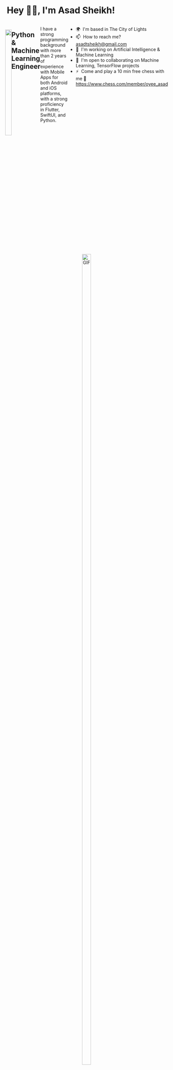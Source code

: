 Hey 👋🏻, I'm Asad Sheikh!
============================

<div style="width: 100% !important; display: flex !important; justify-content: center !important;">
  <a href="https://visitcount.itsvg.in" style="width: 100% !important; text-align: center !important; text-decoration: none !important;">
    <img src="https://visitcount.itsvg.in/api?id=asadsheikh1&label=Profile%20Views&color=2&pretty=true" style="max-width: 100%; max-height: 100%; width: 100% !important; 
     margin-top:25px !important;" />
  </a>

Python & Machine Learning Engineer
-------------------------------------
I have a strong programming background with more than 2 years of experience with Mobile Apps for both Android and iOS platforms, with a strong proficiency in Flutter, SwiftUI, and Python.

* 🌍  I'm based in The City of Lights
* 📫  How to reach me? [asadtsheikh@gmail.com](mailto:asadtsheikh@gmail.com)
* 🧠  I'm working on Artificial Intelligence & Machine Learning
* 🤝  I'm open to collaborating on Machine Learning, TensorFlow projects
* ⚡  Come and play a 10 min free chess with me  👑 https://www.chess.com/member/oyee_asad

</div>

<div style="display: flex; justify-content: center; align-items: center; height: 100vh;">
  <a href="https://i.pinimg.com/originals/ef/16/e4/ef16e4e68b0d3cb81e6bb8a8c3258d7e.gif" target="_blank" rel="noopener noreferrer nofollow" style="text-align: center; display: block;">
    <img src="https://i.pinimg.com/originals/ef/16/e4/ef16e4e68b0d3cb81e6bb8a8c3258d7e.gif" alt="GIF" style="width: 80%; height: auto; max-width: 100%;">
  </a>
</div>

## 🌐 Socials:
[![Facebook](https://img.shields.io/badge/Facebook-%231877F2.svg?logo=Facebook&logoColor=white)](https://www.facebook.com/profile.php?id=100010903412153) [![Instagram](https://img.shields.io/badge/Instagram-%23E4405F.svg?logo=Instagram&logoColor=white)](https://www.instagram.com/oyee_asad/) [![LinkedIn](https://img.shields.io/badge/LinkedIn-%230077B5.svg?logo=linkedin&logoColor=white)](https://www.linkedin.com/in/asadsheikh1/) [![Medium](https://img.shields.io/badge/Medium-12100E?logo=medium&logoColor=white)](https://medium.com/@asadtsheikh) [![Stack Overflow](https://img.shields.io/badge/-Stackoverflow-FE7A16?logo=stack-overflow&logoColor=white)](https://stackoverflow.com/users/15247779) [![Twitter](https://img.shields.io/badge/Twitter-%231DA1F2.svg?logo=Twitter&logoColor=white)](https://twitter.com/asadtsheikh) [![YouTube](https://img.shields.io/badge/YouTube-%23FF0000.svg?logo=YouTube&logoColor=white)](https://www.youtube.com/channel/UCIKFdtEggtjEidQA86J845Q) 

## 💻 Tech Stack:
![Python](https://img.shields.io/badge/python-3670A0?style=for-the-badge&logo=python&logoColor=ffdd54) ![R](https://img.shields.io/badge/r-%23276DC3.svg?style=for-the-badge&logo=r&logoColor=white) ![Scala](https://img.shields.io/badge/scala-%23DC322F.svg?style=for-the-badge&logo=scala&logoColor=white) ![Swift](https://img.shields.io/badge/swift-F54A2A?style=for-the-badge&logo=swift&logoColor=white) ![Dart](https://img.shields.io/badge/dart-%230175C2.svg?style=for-the-badge&logo=dart&logoColor=white) ![C#](https://img.shields.io/badge/c%23-%23239120.svg?style=for-the-badge&logo=c-sharp&logoColor=white) ![AWS](https://img.shields.io/badge/AWS-%23FF9900.svg?style=for-the-badge&logo=amazon-aws&logoColor=white) ![Firebase](https://img.shields.io/badge/firebase-%23039BE5.svg?style=for-the-badge&logo=firebase) ![Google Cloud](https://img.shields.io/badge/GoogleCloud-%234285F4.svg?style=for-the-badge&logo=google-cloud&logoColor=white) ![Anaconda](https://img.shields.io/badge/Anaconda-%2344A833.svg?style=for-the-badge&logo=anaconda&logoColor=white) ![Apache Kafka](https://img.shields.io/badge/Apache%20Kafka-000?style=for-the-badge&logo=apachekafka) ![Apache Hadoop](https://img.shields.io/badge/Apache%20Hadoop-66CCFF?style=for-the-badge&logo=apachehadoop&logoColor=black) ![Django](https://img.shields.io/badge/django-%23092E20.svg?style=for-the-badge&logo=django&logoColor=white) ![Flask](https://img.shields.io/badge/flask-%23000.svg?style=for-the-badge&logo=flask&logoColor=white) ![Flutter](https://img.shields.io/badge/Flutter-%2302569B.svg?style=for-the-badge&logo=Flutter&logoColor=white) ![OpenCV](https://img.shields.io/badge/opencv-%23white.svg?style=for-the-badge&logo=opencv&logoColor=white) ![Apache](https://img.shields.io/badge/apache-%23D42029.svg?style=for-the-badge&logo=apache&logoColor=white) ![Firebase](https://img.shields.io/badge/Firebase-039BE5?style=for-the-badge&logo=Firebase&logoColor=white) ![MicrosoftSQLServer](https://img.shields.io/badge/Microsoft%20SQL%20Server-CC2927?style=for-the-badge&logo=microsoft%20sql%20server&logoColor=white) ![MongoDB](https://img.shields.io/badge/MongoDB-%234ea94b.svg?style=for-the-badge&logo=mongodb&logoColor=white) ![MySQL](https://img.shields.io/badge/mysql-%2300000f.svg?style=for-the-badge&logo=mysql&logoColor=white) ![Postgres](https://img.shields.io/badge/postgres-%23316192.svg?style=for-the-badge&logo=postgresql&logoColor=white) ![SQLite](https://img.shields.io/badge/sqlite-%2307405e.svg?style=for-the-badge&logo=sqlite&logoColor=white) ![Adobe](https://img.shields.io/badge/adobe-%23FF0000.svg?style=for-the-badge&logo=adobe&logoColor=white) ![Adobe After Effects](https://img.shields.io/badge/Adobe%20After%20Effects-9999FF.svg?style=for-the-badge&logo=Adobe%20After%20Effects&logoColor=white) ![Adobe Illustrator](https://img.shields.io/badge/adobe%20illustrator-%23FF9A00.svg?style=for-the-badge&logo=adobe%20illustrator&logoColor=white) ![Adobe Lightroom](https://img.shields.io/badge/Adobe%20Lightroom-31A8FF.svg?style=for-the-badge&logo=Adobe%20Lightroom&logoColor=white) ![Adobe Photoshop](https://img.shields.io/badge/adobe%20photoshop-%2331A8FF.svg?style=for-the-badge&logo=adobe%20photoshop&logoColor=white) ![Adobe Premiere Pro](https://img.shields.io/badge/Adobe%20Premiere%20Pro-9999FF.svg?style=for-the-badge&logo=Adobe%20Premiere%20Pro&logoColor=white) ![Canva](https://img.shields.io/badge/Canva-%2300C4CC.svg?style=for-the-badge&logo=Canva&logoColor=white) ![Figma](https://img.shields.io/badge/figma-%23F24E1E.svg?style=for-the-badge&logo=figma&logoColor=white) ![Keras](https://img.shields.io/badge/Keras-%23D00000.svg?style=for-the-badge&logo=Keras&logoColor=white) ![Matplotlib](https://img.shields.io/badge/Matplotlib-%23ffffff.svg?style=for-the-badge&logo=Matplotlib&logoColor=black) ![mlflow](https://img.shields.io/badge/mlflow-%23d9ead3.svg?style=for-the-badge&logo=numpy&logoColor=blue) ![NumPy](https://img.shields.io/badge/numpy-%23013243.svg?style=for-the-badge&logo=numpy&logoColor=white) ![Pandas](https://img.shields.io/badge/pandas-%23150458.svg?style=for-the-badge&logo=pandas&logoColor=white) ![Plotly](https://img.shields.io/badge/Plotly-%233F4F75.svg?style=for-the-badge&logo=plotly&logoColor=white) ![PyTorch](https://img.shields.io/badge/PyTorch-%23EE4C2C.svg?style=for-the-badge&logo=PyTorch&logoColor=white) ![scikit-learn](https://img.shields.io/badge/scikit--learn-%23F7931E.svg?style=for-the-badge&logo=scikit-learn&logoColor=white) ![Scipy](https://img.shields.io/badge/SciPy-%230C55A5.svg?style=for-the-badge&logo=scipy&logoColor=%white) ![TensorFlow](https://img.shields.io/badge/TensorFlow-%23FF6F00.svg?style=for-the-badge&logo=TensorFlow&logoColor=white) ![APACHEKAFKA](https://img.shields.io/badge/apachekafka-231F20.svg?style=for-the-badge&logo=apachekafka&logoColor=white&color=%23231F20) ![Docker](https://img.shields.io/badge/docker-%230db7ed.svg?style=for-the-badge&logo=docker&logoColor=white) ![GIT](https://img.shields.io/badge/Git-fc6d26?style=for-the-badge&logo=git&logoColor=white) ![Jira](https://img.shields.io/badge/jira-%230A0FFF.svg?style=for-the-badge&logo=jira&logoColor=white) ![Trello](https://img.shields.io/badge/Trello-%23026AA7.svg?style=for-the-badge&logo=Trello&logoColor=white)

## 📊 Stats:
<div  style="width:100% !important; display: flex !important; flex-direction: column !important; justify-content: center !important; align-items: center !important;">
        <img src="https://github-readme-stats.vercel.app/api?username=asadsheikh1&theme=merko&hide_border=false&include_all_commits=true&count_private=true"><br>
        <img src="https://github-readme-streak-stats.herokuapp.com/?user=asadsheikh1&theme=merko&hide_border=false"><br>
        <img src="https://github-readme-stats.vercel.app/api/top-langs/?username=asadsheikh1&theme=merko&hide_border=false&include_all_commits=true&count_private=true&layout=compact"><br>
</div>

## 🏆 Trophies
![](https://github-profile-trophy.vercel.app/?username=asadsheikh1&theme=gruvbox&no-frame=false&no-bg=true&margin-w=4)

## 🔝 Top Contributed Repo
![](https://github-contributor-stats.vercel.app/api?username=asadsheikh1&limit=5&theme=gruvbox&combine_all_yearly_contributions=true)

## 😎🤏🏻 Quote Check

<div style=" display: flex !important; justify-content: center !important;">
    <img src="https://quotes-github-readme.vercel.app/api?type=vetical&theme=merko" alt="My GitHub Quote">
</div>

## 😂 Meme Check
<img src='https://randommeme-five.vercel.app/' style="height: 400px;"/>

## 🙈 Face Time
<img src="https://drive.google.com/uc?id=1OSOSnvPENxtCSnzjLH3xsAsQufcNkOEt" alt="Your Image" style="width: 50%; height: auto; max-width: 100%;">

<img src="https://github.com/asadsheikh1/asadsheikh1/assets/79190719/3af982ca-4656-4881-8d33-42f0c61d7f36">

<!-- By Asad Sheikh -->
